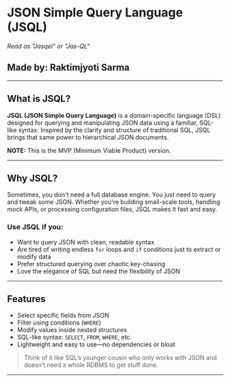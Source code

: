 # JSON Simple Query Language (JSQL)
_Read as "Jasqel" or "Jas-QL"_

## Made by: Raktimjyoti Sarma

---

## What is JSQL?

**JSQL (JSON Simple Query Language)** is a domain-specific language (DSL) designed for querying and manipulating JSON data using a familiar, SQL-like syntax. Inspired by the clarity and structure of traditional SQL, JSQL brings that same power to hierarchical JSON documents.

**NOTE:** This is the MVP (Minimum Viable Product) version.

---

## Why JSQL?

Sometimes, you don't need a full database engine. You just need to query and tweak some JSON. Whether you're building small-scale tools, handling mock APIs, or processing configuration files, JSQL makes it fast and easy.

### Use JSQL if you:
- Want to query JSON with clean, readable syntax
- Are tired of writing endless `for` loops and `if` conditions just to extract or modify data
- Prefer structured querying over chaotic key-chasing
- Love the elegance of SQL but need the flexibility of JSON

---

## Features

- Select specific fields from JSON  
- Filter using conditions (`WHERE`)  
- Modify values inside nested structures  
- SQL-like syntax: `SELECT`, `FROM`, `WHERE`, etc.  
- Lightweight and easy to use—no dependencies or bloat

> Think of it like SQL’s younger cousin who only works with JSON and doesn’t need a whole RDBMS to get stuff done.

---

